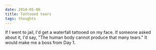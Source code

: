 ```yaml
---
date: 2014-05-06
title: Tattooed tears
tags: thoughts
---
```


If I went to jail, I'd get a waterfall tattooed on my face.  If someone asked about it, I'd say, "The human body cannot produce that many tears." It would make me a boss from Day 1.